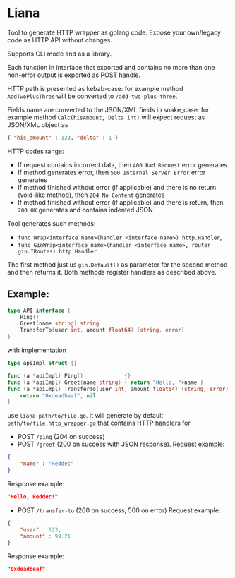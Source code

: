 
# Liana

Tool to generate HTTP wrapper as golang code. Expose your own/legacy code as HTTP API without changes.

Supports CLI mode and as a library.

Each function in interface that exported and contains no more than one non-error output is exported as POST handle.

HTTP path is presented as kebab-case: for example method `AddTwoPlusThree` will be converted to `/add-two-plus-three`.

Fields name are converted to the JSON/XML fields in snake_case: for example method `Calc(hisAmount, Delta int)` will expect
request as JSON/XML object as
```json
{ "his_amount" : 123, "delta" : 1 }
```


HTTP codes range:

* If request contains incorrect data, then `400 Bad Request` error generates
* If method generates error, then `500 Internal Server Error` error generates
* If method finished without error (if applicable) and there is no return (void-like method), then `204 No Content` generates
* If method finished without error (if applicable) and there is return, then `200 OK` generates and contains indented JSON


Tool generates such methods:

* `func Wrap<interface name>(handler <interface name>) http.Handler`,
* `func GinWrap<interface name>(handler <interface name>, router gin.IRoutes) http.Handler`

The first method just us `gin.Default()` as parameter for the second method and then returns it. Both methods
register handlers as described above.

## Example:


```go
type API interface {
    Ping()
    Greet(name string) string
    TransferTo(user int, amount float64) (string, error)
}

```

with implementation

```go
type apiImpl struct {}

func (a *apiImpl) Ping()             {}
func (a *apiImpl) Greet(name string) { return "Hello, "+name }
func (a *apiImpl) TransferTo(user int, amount float64) (string, error) {
    return "0xdeadbeaf", nil
}

```

use `liana path/to/file.go`. It will generate by default `path/to/file.http_wrapper.go` that contains
HTTP handlers for

* POST `/ping` (204 on success)
* POST `/greet` (200 on success with JSON response).
Request example:
```json
{
    "name" : "Reddec"
}
```

Response example:
```json
"Hello, Reddec!"
```

* POST `/transfer-to` (200 on success, 500 on error)
Request example:
```json
{
    "user" : 123,
    "amount" : 99.21
}
```

Response example:
```json
"0xdeadbeaf"
```